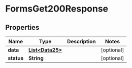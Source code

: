 

# FormsGet200Response


## Properties

Name | Type | Description | Notes
------------ | ------------- | ------------- | -------------
**data** | [**List&lt;Data25&gt;**](Data25.md) |  |  [optional]
**status** | **String** |  |  [optional]



